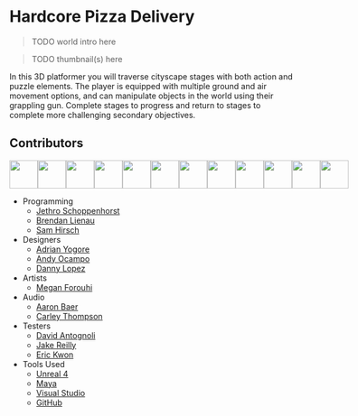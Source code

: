 # Hardcore Pizza Delivery
> TODO world intro here

> TODO thumbnail(s) here

In this 3D platformer you will traverse cityscape stages with both action and puzzle elements. The player is equipped
with multiple ground and air movement options, and can manipulate objects in the world using their grappling gun. Complete
stages to progress and return to stages to complete more challenging secondary objectives.

## Contributors
<div align="center">
  <div style="display: flex;">
    <img src="https://avatars.githubusercontent.com/u/38409262?s=460&u=b0d2d38e8c4b90cb203eebdcb6c069c830bf286b&v=4" width="50px">
    <img src="https://avatars.githubusercontent.com/u/54965702?s=460&u=8ca37de9a002d3f39fa7cadb84fb76363b78ac6b&v=4" width="50px">
    <img src="https://avatars.githubusercontent.com/u/44095612?s=460&u=fa2908a4782e13007afa8126497b009c3795a727&v=4" width="50px">
    <img src="https://avatars.githubusercontent.com/u/58088654?s=460&v=4" width="50px">
    <img src="https://avatars.githubusercontent.com/u/51983062?s=460&u=9d932597693b910276f21a29d1bfcfc3a93541fc&v=4" width="50px">
    <img src="https://avatars.githubusercontent.com/u/44684324?s=460&v=4" width="50px">
    <img src="https://avatars.githubusercontent.com/u/71903053?s=460&v=4" width="50px">
    <img src="https://avatars.githubusercontent.com/u/33336191?s=460&u=aaa5fc827c32124fe50d0fdcce04898a9b3715bd&v=4" width="50px">
    <img src="https://avatars.githubusercontent.com/u/71099525?s=460&u=f073ffd5cec1442b983a092a5f536d53537a2dc1&v=4" width="50px">
    <img src="https://avatars.githubusercontent.com/u/3150710?s=460&u=11e8f3d05532deb83fb6076119fb6ea6a170e979&v=4" width="50px">
    <img src="https://avatars.githubusercontent.com/u/44097843?s=460&u=d96b189866fe8d3f7c18801d59dd7283d38fd93c&v=4" width="50px">
    <img src="https://avatars.githubusercontent.com/u/57201883?s=460&v=4" width="50px">
  </div>
</div>

 - Programming
   - [Jethro Schoppenhorst](https://github.com/JSchoppe)
   - [Brendan Lienau](https://github.com/Kobakat)
   - [Sam Hirsch](https://github.com/BaseDorp)
 - Designers
   - [Adrian Yogore](https://github.com/AYogore)
   - [Andy Ocampo](https://github.com/andyocampo)
   - [Danny Lopez](https://github.com/Error404Danny)
 - Artists
   - [Megan Forouhi](https://github.com/MeganForouhi)
 - Audio
   - [Aaron Baer](https://github.com/BagboBillbins)
   - [Carley Thompson](https://github.com/carlet-wav)
 - Testers
   - [David Antognoli](https://github.com/dantogno)
   - [Jake Reilly](https://github.com/JakeRe)
   - [Eric Kwon](https://github.com/qnf613)
 - Tools Used
   - [Unreal 4](https://www.unrealengine.com)
   - [Maya](https://www.autodesk.com/products/maya/overview)
   - [Visual Studio](https://visualstudio.microsoft.com)
   - [GitHub](https://github.com)
